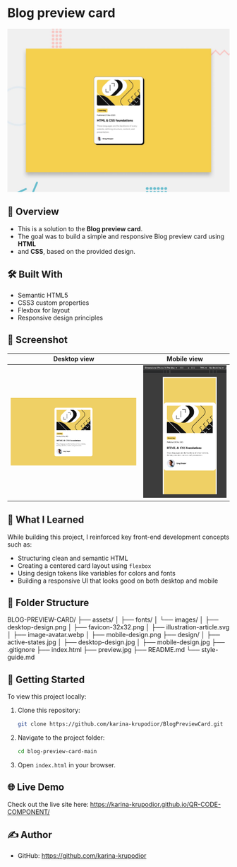
# Blog preview card

![Design Blog preview card](./preview.jpg)

## 🚀 Overview

- This is a solution to the **Blog preview card**.
- The goal was to build a simple and responsive Blog preview card using **HTML** 
- and **CSS**, based on the provided design.

## 🛠️ Built With

- Semantic HTML5
- CSS3 custom properties
- Flexbox for layout
- Responsive design principles

## 📸 Screenshot

| Desktop view | Mobile view |
|--------------|-------------|
| ![Desktop](assets/images/desktop-design.png) | ![Mobile](assets/images/mobile-design.png) |

## 🧠 What I Learned

While building this project, I reinforced key front-end development concepts such as:

- Structuring clean and semantic HTML
- Creating a centered card layout using `flexbox`
- Using design tokens like variables for colors and fonts
- Building a responsive UI that looks good on both desktop and mobile

## 📁 Folder Structure

BLOG-PREVIEW-CARD/
├── assets/
│   ├── fonts/
│   └── images/
│       ├── desktop-design.png
│       ├── favicon-32x32.png
│       ├── illustration-article.svg
│       ├── image-avatar.webp
│       ├── mobile-design.png
├── design/
│   ├── active-states.jpg
│   ├── desktop-design.jpg
│   ├── mobile-design.jpg
├── .gitignore
├── index.html
├── preview.jpg
├── README.md
└── style-guide.md


## 🚀 Getting Started

To view this project locally:

1. Clone this repository:
   ```bash
   git clone https://github.com/karina-krupodior/BlogPreviewCard.git
   ```
2. Navigate to the project folder:
   ```bash
   cd blog-preview-card-main
   ```
3. Open `index.html` in your browser.

## 🌐 Live Demo

Check out the live site here: https://karina-krupodior.github.io/QR-CODE-COMPONENT/

## ✍️ Author

- GitHub: https://github.com/karina-krupodior
